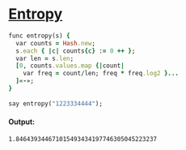 [1]: http://rosettacode.org/wiki/Entropy

# [Entropy][1]

```ruby
func entropy(s) {
  var counts = Hash.new;
  s.each { |c| counts{c} := 0 ++ };
  var len = s.len;
  [0, counts.values.map {|count|
    var freq = count/len; freq * freq.log2 }...
  ]«-»;
}
 
say entropy("1223334444");
```

#### Output:
```
1.846439344671015493434197746305045223237
```